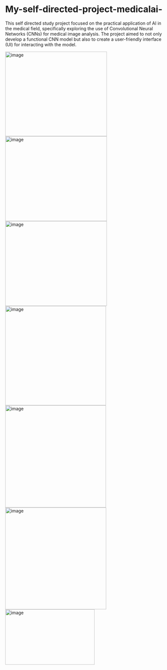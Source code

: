 # My-self-directed-project-medicalai-
This self directed study project focused on the practical application of AI in the medical field, specifically exploring the use of Convolutional Neural Networks (CNNs) for medical image analysis. The project aimed to not only develop a functional CNN model but also to create a user-friendly interface (UI) for interacting with the model.

<img width="323" height="269" alt="image" src="https://github.com/user-attachments/assets/92fd8861-727f-43cd-bab8-c337475894a2" />
<img width="323" height="270" alt="image" src="https://github.com/user-attachments/assets/b981a004-9a2d-4482-83ac-b361f63620a1" />
<img width="323" height="270" alt="image" src="https://github.com/user-attachments/assets/ea00fe04-048b-4e3f-ade0-9ed948a6837d" />
<img width="320" height="316" alt="image" src="https://github.com/user-attachments/assets/ceba6231-a480-4015-a7ae-150be398c459" />
<img width="320" height="325" alt="image" src="https://github.com/user-attachments/assets/dc613f1d-1402-466c-8b15-3cdc86d05ca3" />
<img width="321" height="324" alt="image" src="https://github.com/user-attachments/assets/574545da-8e6d-4739-87a5-2e2a84471ef4" />
<img width="284" height="176" alt="image" src="https://github.com/user-attachments/assets/618256e8-2fd3-4ef6-aa6e-fcb10df624a8" />

